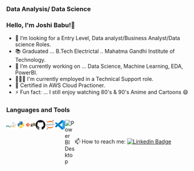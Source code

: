  <h3 align='left'>Data Analysis/ Data Science</h3>
 
### Hello, I'm Joshi Babu!👋

- 👀 I’m looking for a Entry Level, Data analyst/Business Analyst/Data science Roles.
- 📚 Graduated ...  B.Tech Electrictal .. Mahatma Gandhi Institute of Technology.
- 🌱 I’m currently working on ... Data Science, Machine Learning, EDA, PowerBI.
- 🧑🏽‍💼 I'm currently employed in a Technical Support role.
- 📜 Certified in AWS Cloud Practioner.
- ⚡ Fun fact: ... I still enjoy watching 80's & 90's Anime and Cartoons 😄 

<!---
- 👋 Hi, I’m @josibabu
- 👀 I’m interested in Data Science
- 🌱 I’m currently learning 
- 💞️ I’m looking to collaborate on ...
- 📫 How to reach me ...
- 😄 Pronouns: ...
- ⚡ Fun fact: ...


josibabu/josibabu is a ✨ special ✨ repository because its `README.md` (this file) appears on your GitHub profile.
You can click the Preview link to take a look at your changes.
--->

### Languages and Tools

<img align="left" alt="SQL" width="26px" src="https://raw.githubusercontent.com/devicons/devicon/master/icons/mysql/mysql-original-wordmark.svg" />
<img align="left" alt="Python" width="26px" src="https://raw.githubusercontent.com/github/explore/80688e429a7d4ef2fca1e82350fe8e3517d3494d/topics/python/python.png" />
<img align="left" alt="Git" width="26px" src="https://raw.githubusercontent.com/github/explore/80688e429a7d4ef2fca1e82350fe8e3517d3494d/topics/git/git.png" />
<img align="left" alt="GitHub" width="26px" src="https://raw.githubusercontent.com/github/explore/78df643247d429f6cc873026c0622819ad797942/topics/github/github.png" />
<img align="left" alt="JupyterNotebook" width="26px" src="https://raw.githubusercontent.com/github/explore/80688e429a7d4ef2fca1e82350fe8e3517d3494d/topics/jupyter-notebook/jupyter-notebook.png" />
<img align="left" alt="Visual Studio Code" width="26px" src="https://raw.githubusercontent.com/github/explore/80688e429a7d4ef2fca1e82350fe8e3517d3494d/topics/visual-studio-code/visual-studio-code.png" />
<img align="left" alt="Power BI Desktop" width="26px" src="https://github.com/microsoft/PowerBI-Icons/blob/2bf1c982fb24528eee1559a96a25eb534c175cfd/PNG/Desktop.png" />
<br/>
<br/>

📫 How to reach me: [![Linkedin Badge](https://img.shields.io/badge/-joshibabu-blue?style=flat-square&logo=Linkedin&logoColor=white&link=https://https://www.linkedin.com/in/joshi-babu-lingala-ab9b3883/)](https://www.linkedin.com/in/joshi-babu-lingala-ab9b3883)

